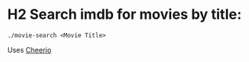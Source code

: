 # H2 Search imdb for movies by title:

`./movie-search <Movie Title>`

Uses [Cheerio](https://www.npmjs.com/package/cheerio "Cheerio on npm")
